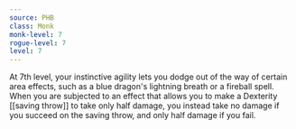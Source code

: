 ```yaml
---
source: PHB
class: Monk
monk-level: 7
rogue-level: 7
level: 7
---
```


At 7th level, your instinctive agility lets you dodge out of the way of certain area effects, such as a blue dragon's lightning breath or a fireball spell. When you are subjected to an effect that allows you to make a Dexterity [[saving throw]] to take only half damage, you instead take no damage if you succeed on the saving throw, and only half damage if you fail.
